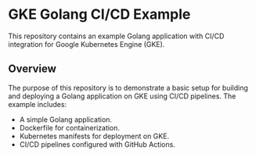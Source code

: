 # GKE Golang CI/CD Example

This repository contains an example Golang application with CI/CD integration for Google Kubernetes Engine (GKE).

## Overview

The purpose of this repository is to demonstrate a basic setup for building and deploying a Golang application on GKE using CI/CD pipelines. The example includes:

- A simple Golang application.
- Dockerfile for containerization.
- Kubernetes manifests for deployment on GKE.
- CI/CD pipelines configured with GitHub Actions.
